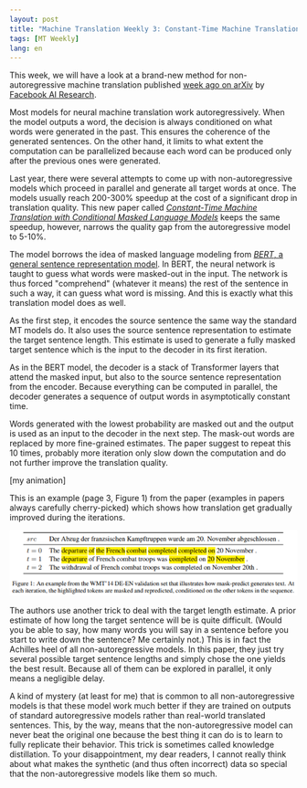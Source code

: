 ```yaml
---
layout: post
title: "Machine Translation Weekly 3: Constant-Time Machine Translation with Conditional Masked Language Models"
tags: [MT Weekly]
lang: en
---
```


This week, we will have a look at a brand-new method for non-autoregressive
machine translation published [week ago on
arXiv](https://arxiv.org/pdf/1904.09324.pdf) by [Facebook AI
Research](https://research.fb.com/category/facebook-ai-research/).

Most models for neural machine translation work autoregressively. When the
model outputs a word, the decision is always conditioned on what words were
generated in the past. This ensures the coherence of the generated sentences.
On the other hand, it limits to what extent the computation can be parallelized
because each word can be produced only after the previous ones were generated.

Last year, there were several attempts to come up with non-autoregressive
models which proceed in parallel and generate all target words at once. The
models usually reach 200-300% speedup at the cost of a significant drop in
translation quality. This new paper called [_Constant-Time Machine Translation
with Conditional Masked Language Models_](https://arxiv.org/pdf/1904.09324.pdf)
keeps the same speedup, however, narrows the quality gap from the
autoregressive model to 5-10%.

The model borrows the idea of masked language modeling from [_BERT_, a general
sentence representation model](https://arxiv.org/pdf/1810.04805.pdf). In BERT,
the neural network is taught to guess what words were masked-out in the input.
The network is thus forced "comprehend" (whatever it means) the rest of the
sentence in such a way, it can guess what word is missing. And this is exactly
what this translation model does as well.

As the first step, it encodes the source sentence the same way the standard MT
models do. It also uses the source sentence representation to estimate the
target sentence length. This estimate is used to generate a fully masked target
sentence which is the input to the decoder in its first iteration.

As in the BERT model, the decoder is a stack of Transformer layers that attend
the masked input, but also to the source sentence representation from the
encoder. Because everything can be computed in parallel, the decoder generates
a sequence of output words in asymptotically constant time.

Words  generated with the lowest probability are masked out and the output is
used as an input to the decoder in the next step. The mask-out words are
replaced by more fine-grained estimates. The paper suggest to repeat this 10
times, probably more iteration only slow down the computation and do not
further improve the translation quality.

[my animation]

This is an example (page 3, Figure 1) from the paper (examples in papers always
carefully cherry-picked) which shows how translation get gradually improved
during the iterations.

![Example](/assets/constant_time.png)

The authors use another trick to deal with the target length estimate. A prior
estimate of how long the target sentence will be is quite difficult. (Would you
be able to say, how many words you will say in a sentence before you start to
write down the sentence? Me certainly not.) This is in fact the Achilles heel
of all non-autoregressive models. In this paper, they just try several possible
target sentence lengths and simply chose the one yields the best result.
Because all of them can be explored in parallel, it only means a negligible
delay.

A kind of mystery (at least for me) that is common to all non-autoregressive
models is that these model work much better if they are trained on outputs of
standard autoregressive models rather than real-world translated sentences.
This, by the way, means that the non-autoregressive model can never beat the
original one because the best thing it can do is to learn to fully replicate
their behavior. This trick is sometimes called knowledge distillation. To your
disappointment, my dear readers, I cannot really think about what makes the
synthetic (and thus often incorrect) data so special that the
non-autoregressive models like them so much.
